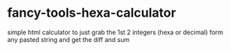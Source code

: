 # fancy-tools-hexa-calculator
simple html calculator to just grab the 1st 2 integers (hexa or decimal) form any pasted string and get the diff and sum
